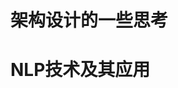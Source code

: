 <!--
 * @Descripttion: 
 * @Author: cui
 * @Date: 2021-04-16 18:48:43
 * @LastEditors: cui
 * @LastEditTime: 2021-04-16 18:52:35
-->
# 架构设计的一些思考
# NLP技术及其应用